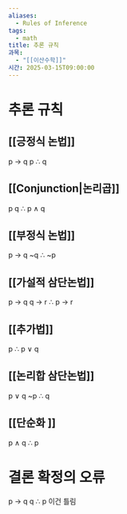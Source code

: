 ```yaml
---
aliases:
  - Rules of Inference
tags:
  - math
title: 추론 규칙
과목:
  - "[[이산수학]]"
시간: 2025-03-15T09:00:00
---
```


# 추론 규칙

## [[긍정식 논법]]

p -> q
p
∴ q

## [[Conjunction|논리곱]]

p
q
∴ p ∧ q

## [[부정식 논법]]

p -> q
~q
∴ ~p

## [[가설적 삼단논법]]

p -> q
q -> r
∴ p -> r

## [[추가법]]

p
∴ p ∨ q

## [[논리합 삼단논법]]

p ∨ q
~p
∴ q

## [[단순화 ]]

p ∧ q
∴ p

# 결론 확정의 오류

p -> q
q
∴ p
이건 틀림
